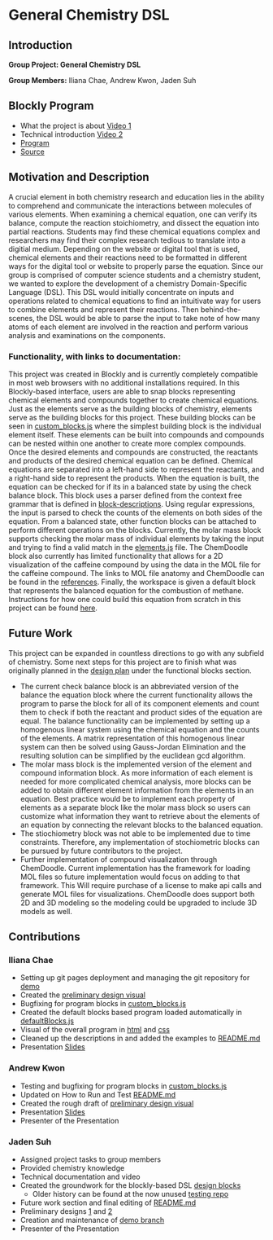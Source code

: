 # General Chemistry DSL

## Introduction

**Group Project: General Chemistry DSL**

**Group Members:** Iliana Chae, Andrew Kwon, Jaden Suh

## Blockly Program

* What the project is about [Video 1](https://github.com/ilianachae/CPSC354-DSL/tree/main/docs)
* Technical introduction [Video 2](https://youtu.be/vulkog4fGq8)
* [Program](https://ilianachae.github.io/CPSC354-DSL/)
* [Source](https://github.com/ilianachae/CPSC354-DSL/tree/main/src)

## Motivation and Description

A crucial element in both chemistry research and education lies in the ability to comprehend and communicate the interactions between molecules of various elements. When examining a chemical equation, one can verify its balance, compute the reaction stoichiometry, and dissect the equation into partial reactions. Students may find these chemical equations complex and researchers may find their complex research tedious to translate into a digitial medium. Depending on the website or digital tool that is used, chemical elements and their reactions need to be formatted in different ways for the digital tool or website to properly parse the equation. Since our group is comprised of computer science students and a chemistry student, we wanted to explore the development of a chemistry Domain-Specific Language (DSL). This DSL would initially concentrate on inputs and operations related to chemical equations to find an intuitivate way for users to combine elements and represent their reactions. Then behind-the-scenes, the DSL would be able to parse the input to take note of how many atoms of each element are involved in the reaction and perform various analysis and examinations on the components.

### **Functionality, with links to documentation:**

This project was created in Blockly and is currently completely compatible in most web browsers with no additional installations required. In this Blockly-based interface, users are able to snap blocks representing chemical elements and compounds together to create chemical equations. Just as the elements serve as the building blocks of chemistry, elements serve as the building blocks for this project. These building blocks can be seen in [custom_blocks.js](https://github.com/ilianachae/CPSC354-DSL/blob/main/src/custom_blocks.js) where the simplest building block is the individual element itself. These elements can be built into compounds and compounds can be nested within one another to create more complex compounds. Once the desired elements and compounds are constructed, the reactants and products of the desired chemical equation can be defined. Chemical equations are separated into a left-hand side to represent the reactants, and a right-hand side to represent the products. When the equation is built, the equation can be checked for if its in a balanced state by using the check balance block. This block uses a parser defined from the context free grammar that is defined in [block-descriptions](https://github.com/ilianachae/CPSC354-DSL/blob/main/docs/block-descriptions.md). Using regular expressions, the input is parsed to check the counts of the elements on both sides of the equation. From a balanced state, other function blocks can be attached to perform different operations on the blocks. Currently, the molar mass block supports checking the molar mass of individual elements by taking the input and trying to find a valid match in the [elements.js](https://github.com/ilianachae/CPSC354-DSL/blob/main/src/elements.js) file. The ChemDoodle block also currently has limited functionality that allows for a 2D visualization of the caffeine compound by using the data in the MOL file for the caffeine compound. The links to MOL file anatomy and ChemDoodle can be found in the [references](https://github.com/ilianachae/CPSC354-DSL/blob/main/docs/annotated-references.md). Finally, the workspace is given a default block that represents the balanced equation for the combustion of methane. Instructions for how one could build this equation from scratch in this project can be found [here](https://github.com/ilianachae/CPSC354-DSL/blob/main/milestone1/README.md).

## Future Work

This project can be expanded in countless directions to go with any subfield of chemistry. Some next steps for this project are to finish what was originally planned in the [design plan](https://github.com/ilianachae/CPSC354-DSL/blob/main/docs/design2.md) under the functional blocks section.
* The current check balance block is an abbreviated version of the balance the equation block where the current functionality allows the program to parse the block for all of its component elements and count them to check if both the reactant and product sides of the equation are equal. The balance functionality can be implemented by setting up a homogenous linear system using the chemical equation and the counts of the elements. A matrix representation of this homogenous linear system can then be solved using Gauss-Jordan Elimination and the resulting solution can be simplified by the euclidean gcd algorithm. 
* The molar mass block is the implemented version of the element and compound information block. As more information of each element is needed for more complicated chemical analysis, more blocks can be added to obtain different element information from the elements in an equation. Best practice would be to implement each property of elements as a separate block like the molar mass block so users can customize what information they want to retrieve about the elements of an equation by connecting the relevant blocks to the balanced equation.
* The stiochiometry block was not able to be implemented due to time constraints. Therefore, any implementation of stochiometric blocks can be pursued by future contributors to the project.
* Further implementation of compound visualization through ChemDoodle. Current implementation has the framework for loading MOL files so future implementation would focus on adding to that framework. This Will require purchase of a license to make api calls and generate MOL files for visualizations. ChemDoodle does support both 2D and 3D modeling so the modeling could be upgraded to include 3D models as well. 

## Contributions

### Iliana Chae
* Setting up git pages deployment and managing the git repository for [demo](https://ilianachae.github.io/CPSC354-DSL/)
* Created the [preliminary design visual](https://github.com/ilianachae/CPSC354-DSL/blob/main/docs/preliminaryDesignVisual.png)
* Bugfixing for program blocks in [custom_blocks.js](https://github.com/ilianachae/CPSC354-DSL/blob/main/milestone1/design-blocks/custom_blocks.js)
* Created the default blocks based program loaded automatically in [defaultBlocks.js](https://github.com/ilianachae/CPSC354-DSL/blob/main/src/defaultBlocks.js)
* Visual of the overall program in [html](https://github.com/ilianachae/CPSC354-DSL/blob/main/src/index.html) and [css](https://github.com/ilianachae/CPSC354-DSL/blob/main/src/styles.css)
* Cleaned up the descriptions in and added the examples to [README.md](https://github.com/ilianachae/CPSC354-DSL/blob/main/milestone1/README.md)
* Presentation [Slides](https://docs.google.com/presentation/d/1HfpvlxIXDG2GBLlXe_3FHCobishMmQMX5mJrZWaJhj0/edit?usp=sharing)
 
### Andrew Kwon
* Testing and bugfixing for program blocks in [custom_blocks.js](https://github.com/ilianachae/CPSC354-DSL/blob/main/milestone1/design-blocks/custom_blocks.js)
* Updated on How to Run and Test [README.md](https://github.com/ilianachae/CPSC354-DSL/blob/main/milestone1/README.md)
* Created the rough draft of [preliminary design visual](https://github.com/ilianachae/CPSC354-DSL/blob/main/docs/preliminaryDesignVisual.png)
* Presentation [Slides](https://docs.google.com/presentation/d/1HfpvlxIXDG2GBLlXe_3FHCobishMmQMX5mJrZWaJhj0/edit?usp=sharing)
* Presenter of the Presentation

### Jaden Suh
* Assigned project tasks to group members
* Provided chemistry knowledge
* Technical documentation and video
* Created the groundwork for the blockly-based DSL [design blocks](https://github.com/ilianachae/CPSC354-DSL/tree/main/milestone1/design-blocks)
  * Older history can be found at the now unused [testing repo](https://github.com/JadenSuh/JadenSuh.github.io/tree/main)   
* Future work section and final editing of [README.md](https://github.com/ilianachae/CPSC354-DSL/blob/main/milestone1/README.md)
* Preliminary designs [1](https://github.com/ilianachae/CPSC354-DSL/blob/main/design.md) and [2](https://github.com/ilianachae/CPSC354-DSL/blob/main/design2.md)
* Creation and maintenance of [demo branch](https://github.com/ilianachae/CPSC354-DSL/tree/demo)
* Presenter of the Presentation
